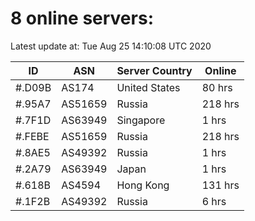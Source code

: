 # 8 online servers:

Latest update at: Tue Aug 25 14:10:08 UTC 2020

| ID | ASN | Server Country | Online |
| -- | --- | -------------- | ------ |
| #.D09B | AS174 | United States | 80 hrs |
| #.95A7 | AS51659 | Russia | 218 hrs |
| #.7F1D | AS63949 | Singapore | 1 hrs |
| #.FEBE | AS51659 | Russia | 218 hrs |
| #.8AE5 | AS49392 | Russia | 1 hrs |
| #.2A79 | AS63949 | Japan | 1 hrs |
| #.618B | AS4594 | Hong Kong | 131 hrs |
| #.1F2B | AS49392 | Russia | 6 hrs |

